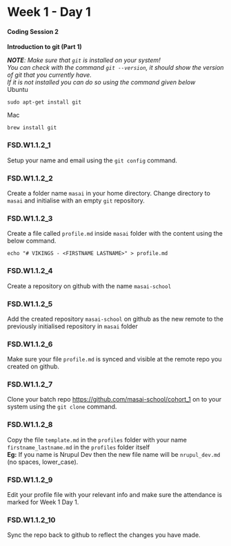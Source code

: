 # Week 1 - Day 1

#### Coding Session 2

**Introduction to git (Part 1)**

***NOTE**: Make sure that `git` is installed on your system!  
You can check with the command `git --version`, it should show the version of git that you currently have.  
If it is not installed you can do so using the command given below*  
Ubuntu
```
sudo apt-get install git
```
Mac
```
brew install git
```

### FSD.W1.1.2_1

Setup your name and email using the `git config` command.

### FSD.W1.1.2_2

Create a folder name `masai` in your home directory. Change directory to `masai` and initialise with an empty `git` repository.

### FSD.W1.1.2_3

Create a file called `profile.md` inside `masai` folder with the content using the below command.

```
echo "# VIKINGS - <FIRSTNAME LASTNAME>" > profile.md
```
### FSD.W1.1.2_4

Create a repository on github with the name `masai-school` 

### FSD.W1.1.2_5

Add the created repository `masai-school` on github as the new remote to the previously initialised repository in `masai` folder

### FSD.W1.1.2_6

Make sure your file `profile.md` is synced and visible at the remote repo you created on github.

### FSD.W1.1.2_7

Clone your batch repo https://github.com/masai-school/cohort_1 on to your system using the `git clone` command. 

### FSD.W1.1.2_8

Copy the file `template.md` in the `profiles` folder with your name `firstname_lastname.md` in the `profiles` folder itself  
**Eg:** If you name is Nrupul Dev then the new file name will be `nrupul_dev.md` (no spaces, lower_case). 

### FSD.W1.1.2_9

Edit your profile file with your relevant info and make sure the attendance is marked for Week 1 Day 1.

### FSD.W1.1.2_10

Sync the repo back to github to reflect the changes you have made.